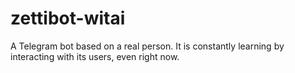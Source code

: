 # zettibot-witai
A Telegram bot based on a real person. It is constantly learning by interacting with its users, even right now.
